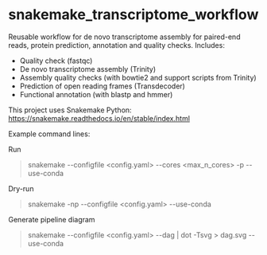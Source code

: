 # snakemake_transcriptome_workflow

Reusable workflow for de novo transcriptome assembly for paired-end reads, protein prediction, annotation and quality checks.
Includes:
 - Quality check (fastqc)
 - De novo transcriptome assembly (Trinity)
 - Assembly quality checks (with bowtie2 and support scripts from Trinity)
 - Prediction of open reading frames (Transdecoder)
 - Functional annotation (with blastp and hmmer)

This project uses Snakemake Python:
https://snakemake.readthedocs.io/en/stable/index.html

Example command lines:

Run
> snakemake --configfile <config.yaml> --cores <max_n_cores> -p --use-conda

Dry-run
> snakemake -np --configfile <config.yaml> --use-conda

Generate pipeline diagram 
> snakemake --configfile <config.yaml> --dag | dot -Tsvg > dag.svg --use-conda
